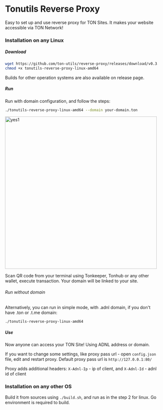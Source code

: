 # Tonutils Reverse Proxy
Easy to set up and use reverse proxy for TON Sites.
It makes your website accessible via TON Network!

### Installation on any Linux

##### Download

```sh
wget https://github.com/ton-utils/reverse-proxy/releases/download/v0.3.2/tonutils-reverse-proxy-linux-amd64
chmod +x tonutils-reverse-proxy-linux-amd64
```

Builds for other operation systems are also available on release page.

##### Run

Run with domain configuration, and follow the steps:

```sh
./tonutils-reverse-proxy-linux-amd64 --domain your-domain.ton 
```

<img width="500" alt="yes1" src="https://user-images.githubusercontent.com/9332353/210967656-182b0d0f-6954-49c9-bf8a-40f5b4a61aa7.png">

Scan QR code from your terminal using Tonkeeper, Tonhub or any other wallet, execute transaction. Your domain will be linked to your site.

###### Run without domain

Alternatively, you can run in simple mode, with .adnl domain, if you don't have .ton or .t.me domain:

```sh
./tonutils-reverse-proxy-linux-amd64
```

##### Use

Now anyone can access your TON Site! Using ADNL address or domain. 

If you want to change some settings, like proxy pass url - open `config.json` file, edit and restart proxy. Default proxy pass url is `http://127.0.0.1:80/`

Proxy adds additional headers:
`X-Adnl-Ip` - ip of client, and `X-Adnl-Id` - adnl id of client

### Installation on any other OS

Build it from sources using `./build.sh`, and run as in the step 2 for linux. Go environment is required to build.
